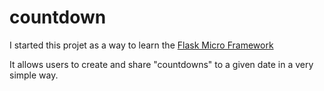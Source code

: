 # countdown

I started this projet as a way to learn the [Flask Micro Framework](http://flask.pocoo.org/)

It allows users to create and share "countdowns" to a given date in a very simple way.
